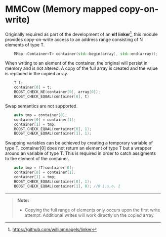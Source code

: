 MMCow (Memory mapped copy-on-write)
=================================
Originally required as part of the development of an **elf linker**[^linker], this module  provides copy-on-write access to an address range consisting of N elements of type T.
```c++
	MMap::Container<T> container(std::begin(array), std::end(array));
```

When writing to an element of the container, the original will persist in memory and is not altered.
A copy of the full array is created and the value is replaced in the copied array.

```c++
	T t;
	container[0] = t;
	BOOST_CHECK_NE(container[0], array[0]);
	BOOST_CHECK_EQUAL(container[0], t)
```
Swap semantics are not supported. 

```c++
	auto tmp = container[0]; 
	container[0] = container[1];
	container[1] = tmp;
	BOOST_CHECK_EQUAL(container[0], 1); 
	BOOST_CHECK_EQUAL(container[1], 1);
```

Swapping variables can be achieved by creating a temporary variable  of type T. container[0] does not return an
element of type T but a wrapper around an variable of type T. This is required in order to catch assigments to the element of the container.

```c++
	auto tmp = (T)container[0];
	container[0] = container[1];
	container[1] = tmp;
	BOOST_CHECK_EQUAL(container[0], 1);
	BOOST_CHECK_EQUAL(container[1], 0); //0 i.s.o. 1
```	

----------
> **Note:**
> - Copying the full range of elements only occurs upon the first write attempt. Additional writes will work
> directly on the copied array.

  [^linker]: https://github.com/williamnagels/linker

